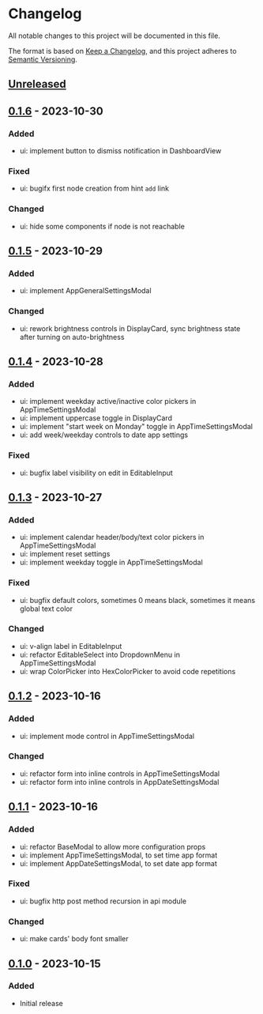 # Changelog

All notable changes to this project will be documented in this file.

The format is based on [Keep a Changelog](https://keepachangelog.com/en/1.1.0/),
and this project adheres to [Semantic Versioning](https://semver.org/spec/v2.0.0.html).

## [Unreleased]

## [0.1.6] - 2023-10-30
### Added
- ui: implement button to dismiss notification in DashboardView
### Fixed
- ui: bugifx first node creation from hint `add` link
### Changed
- ui: hide some components if node is not reachable

## [0.1.5] - 2023-10-29
### Added
- ui: implement AppGeneralSettingsModal
### Changed
- ui: rework brightness controls in DisplayCard, sync brightness state after turning on auto-brightness

## [0.1.4] - 2023-10-28
### Added
- ui: implement weekday active/inactive color pickers in AppTimeSettingsModal
- ui: implement uppercase toggle in DisplayCard
- ui: implement "start week on Monday" toggle in AppTimeSettingsModal
- ui: add week/weekday controls to date app settings
### Fixed
- ui: bugfix label visibility on edit in EditableInput

## [0.1.3] - 2023-10-27
### Added
- ui: implement calendar header/body/text color pickers in AppTimeSettingsModal
- ui: implement reset settings
- ui: implement weekday toggle in AppTimeSettingsModal
### Fixed
- ui: bugfix default colors, sometimes 0 means black, sometimes it means global text color
### Changed
- ui: v-align label in EditableInput
- ui: refactor EditableSelect into DropdownMenu in AppTimeSettingsModal
- ui: wrap ColorPicker into HexColorPicker to avoid code repetitions

## [0.1.2] - 2023-10-16
### Added
- ui: implement mode control in AppTimeSettingsModal
### Changed
- ui: refactor form into inline controls in AppTimeSettingsModal
- ui: refactor form into inline controls in AppDateSettingsModal

## [0.1.1] - 2023-10-16
### Added
- ui: refactor BaseModal to allow more configuration props
- ui: implement AppTimeSettingsModal, to set time app format
- ui: implement AppDateSettingsModal, to set date app format
### Fixed
- ui: bugfix http post method recursion in api module
### Changed
- ui: make cards' body font smaller

## [0.1.0] - 2023-10-15
### Added
- Initial release

[Unreleased]: https://github.com/homeland-live/awtrix-light-hub/compare/v0.1.6...HEAD
[0.1.6]: https://github.com/homeland-live/awtrix-light-hub/compare/v0.1.5...v0.1.6
[0.1.5]: https://github.com/homeland-live/awtrix-light-hub/compare/v0.1.4...v0.1.5
[0.1.4]: https://github.com/homeland-live/awtrix-light-hub/compare/v0.1.3...v0.1.4
[0.1.3]: https://github.com/homeland-live/awtrix-light-hub/compare/v0.1.2...v0.1.3
[0.1.2]: https://github.com/homeland-live/awtrix-light-hub/compare/v0.1.1...v0.1.2
[0.1.1]: https://github.com/homeland-live/awtrix-light-hub/compare/v0.1.0...v0.1.1
[0.1.0]: https://github.com/homeland-live/awtrix-light-hub/releases/tag/v0.1.0
